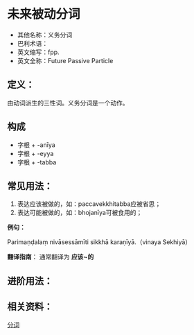# 未来被动分词

* 其他名称：义务分词
* 巴利术语：
* 英文缩写：fpp.
* 英文全称：Future Passive Particle

## 定义：

由动词派生的三性词。义务分词是一个动作。

## 构成

- 字根 + -anīya
- 字根 + -eyya
- 字根 + -tabba

## 常见用法：

1. 表达应该被做的，如：paccavekkhitabba应被省思；
2. 表达可能被做的，如：bhojanīya可被食用的；

**例句：**

Parimaṇḍalaṃ nivāsessāmīti sikkhā karaṇīyā.（vinaya Sekhiyā）

**翻译指南**： 通常翻译为 **应该~的**


## 进阶用法：


## 相关资料：
[分词](derivative\particle.md)
